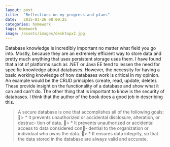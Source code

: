 ```yaml
---
layout: post
title:  "Reflections on my progress and plans"
date:   2015-03-26 08:00:25
categories: homework
tags: homework
image: /assets/images/desktopx2.jpg
---
```


Database knowledge is incredibly important no matter what field you go into. Mostly, because they are an extremely efficient way to store data and pretty much anything that uses persistent storage uses them. I have found that a lot of platforms such as .NET or Java EE tend to lessen the need for specific knowledge about databases. However, the necessity for having a basic working knowledge of how databases work is critical in my opinion. An example would be the CRUD principles (create, read, update, delete). These provide insight on the functionality of a database and show what it can and can't do. The other thing that is important to know is the security of databases. I think that the author of the book does a good job in describing this. 

> A secure database is one that accomplishes all of the following goals:
􏰈> * It prevents unauthorized or accidental disclosure, alteration, or destruc- tion of data.
􏰈> * It prevents unauthorized or accidental access to data considered con􏰅- dential to the organization or individual who owns the data.
􏰈> * It ensures data integrity, so that the data stored in the database are always valid and accurate.